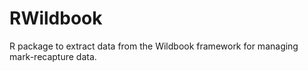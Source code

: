 # RWildbook
R package to extract data from the Wildbook framework for managing mark-recapture data. 
